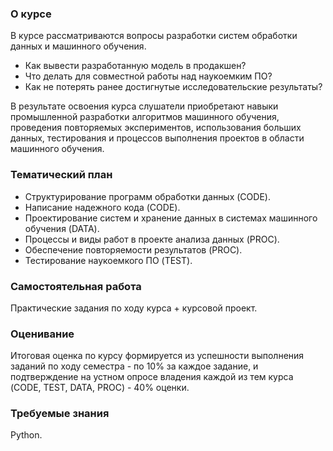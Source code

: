 ### О курсе
В курсе рассматриваются вопросы разработки систем обработки данных и машинного обучения.
* Как вывести разработанную модель в продакшен?
* Что делать для совместной работы над наукоемким ПО?
* Как не потерять ранее достигнутые исследовательские результаты?

В результате освоения курса слушатели приобретают навыки промышленной разработки алгоритмов машинного обучения, проведения повторяемых экспериментов, использования больших данных, тестирования и процессов выполнения проектов в области машинного обучения.

### Тематический план
* Структурирование программ обработки данных (CODE).
* Написание надежного кода (CODE).
* Проектирование систем и хранение данных в системах машинного обучения (DATA).
* Процессы и виды работ в проекте анализа данных (PROC).
* Обеспечение повторяемости результатов (PROC).
* Тестирование наукоемкого ПО (TEST).

### Самостоятельная работа
Практические задания по ходу курса + курсовой проект.

### Оценивание
Итоговая оценка по курсу формируется из успешности выполнения заданий по ходу семестра - по 10% за каждое задание, и подтверждение на устном опросе владения каждой из тем курса (CODE, TEST, DATA, PROC) - 40% оценки.

### Требуемые знания
Python.

